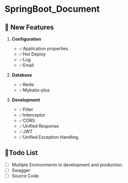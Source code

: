 # SpringBoot_Document

## 🔆 New Features

1. **Configuration**
    - ✅Application properties.
    - ✅Hot Deploy
    - ✅Log
    - ✅Email

2. **Database**
    - ✅Redis
    - ✅Mybatis-plus
3. **Development**
    - ✅Filter
    - ✅Interceptor
    - ✅CORS
    - ✅Unified Response
    - ✅JWT
    - ✅Unified Exception Handling.

## 🙏Todo List

- [ ] Multiple Environments to development and production.
- [ ] Swagger
- [ ] Source Code.
